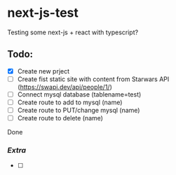 # next-js-test
Testing some next-js + react with typescript?


## Todo:

- [x] Create new prject
- [ ] Create fist static site with content from Starwars API (https://swapi.dev/api/people/1/)
- [ ] Connect mysql database (tablename=test) 
- [ ] Create route to add to mysql (name)
- [ ] Create route to PUT/change mysql (name)
- [ ] Create route to delete (name)

Done

### *Extra*

- [ ]